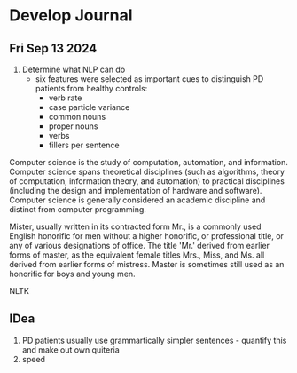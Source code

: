 # Develop Journal

## Fri Sep 13 2024
1. Determine what NLP can do
    * six features were selected as important cues to distinguish PD patients from healthy controls: 
        * verb rate
        * case particle variance
        * common nouns
        * proper nouns
        * verbs
        * fillers per sentence

        
Computer science is the study of computation, automation, and information. Computer science spans theoretical disciplines (such as algorithms, theory of computation, information theory, and automation) to practical disciplines (including the design and implementation of hardware and software). Computer science is generally considered an academic discipline and distinct from computer programming.
        
Mister, usually written in its contracted form Mr., is a commonly used English honorific for men without a higher honorific, or professional title, or any of various designations of office. The title 'Mr.' derived from earlier forms of master, as the equivalent female titles Mrs., Miss, and Ms. all derived from earlier forms of mistress. Master is sometimes still used as an honorific for boys and young men.

NLTK

## IDea
1. PD patients usually use grammartically simpler sentences - quantify this and make out own quiteria
2. speed